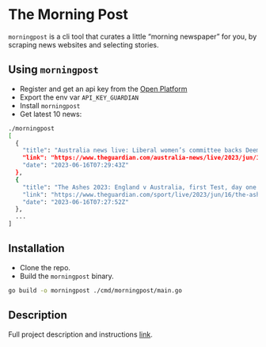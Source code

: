 # The Morning Post

`morningpost` is a cli tool that curates a little “morning newspaper” for you, by scraping news websites and selecting stories.

## Using `morningpost`

- Register and get an api key from the [Open Platform](https://open-platform.theguardian.com/access/)
- Export the env var `API_KEY_GUARDIAN`
- Install `morningpost`
- Get latest 10 news:

```bash
./morningpost
[
  {
    "title": "Australia news live: Liberal women’s committee backs Deeming; Thorpe urges more support for assault survivors",
    "link": "https://www.theguardian.com/australia-news/live/2023/jun/16/australia-news-david-van-lidia-thorpe-amanda-stoker-indigenous-voice-cost-of-living-interest-rates-james-hardy",
    "date": "2023-06-16T07:29:43Z"
  },
  {
    "title": "The Ashes 2023: England v Australia, first Test, day one – live",
    "link": "https://www.theguardian.com/sport/live/2023/jun/16/the-ashes-2023-england-vs-australia-live-updates-first-test-cricket-eng-v-aus-latest-score-day-one-egdbaston",
    "date": "2023-06-16T07:27:52Z"
  },
  ...
]
```

## Installation

- Clone the repo.
- Build the `morningpost` binary.

```bash
go build -o morningpost ./cmd/morningpost/main.go
```

## Description

Full project description and instructions [link](./INSTRUCTIONS.md).
